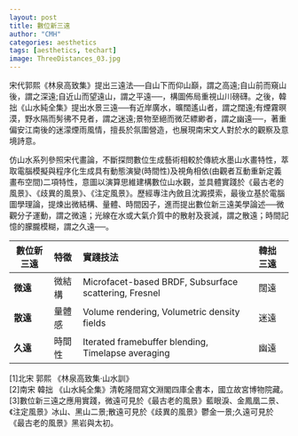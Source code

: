```yaml
---
layout: post
title: 數位新三遠
author: "CMH"
categories: aesthetics
tags: [aesthetics, techart]
image: ThreeDistances_03.jpg
---
```


宋代郭熙《林泉高致集》提出三遠法──自山下而仰山巔，謂之高遠;自山前而窺山後，謂之深遠;自近山而望遠山，謂之平遠──，構圖佈局重視山川磅礴。之後，韓拙《山水純全集》提出水景三遠──有近岸廣水，曠闊遙山者，謂之闊遠;有煙霧暝漠，野水隔而髣彿不見者，謂之迷遠;景物至絕而微茫縹緲者，謂之幽遠──，著重偏安江南後的迷濛煙雨風情，擅長於氛圍營造，也展現南宋文人對於水的觀察及意境詩意。  
  
仿山水系列參照宋代畫論，不斷探問數位生成藝術相較於傳統水墨山水畫特性，萃取電腦模擬與程序化生成具有動態演變(時間性)及視角相依(由觀者互動重新定義畫布空間)二項特性，意圖以演算思維建構數位山水觀，並具體實踐於《最古老的風景》、《歧異的風景》、《注定風景》。歷經專注內斂且沈澱摸索，最後立基於電腦圖學理論，提煉出微結構、量體、時間因子，進而提出數位新三遠美學論述──微觀分子運動，謂之微遠；光線在水或大氣介質中的散射及衰減，謂之散遠；時間記憶的朦朧模糊，謂之久遠──。  
  
  
數位新三遠| 特徵         | 實踐技法                                               | 韓拙三遠
-------- | :--------- | :------------------------                             | :---
**微遠** | 微結構       | Microfacet-based BRDF, Subsurface scattering, Fresnel | 闊遠
**散遠** | 量體感       | Volume rendering, Volumetric density fields           | 迷遠
**久遠** | 時間性       | Iterated framebuffer blending, Timelapse averaging    | 幽遠



[1]北宋 郭熙 《林泉高致集·山水訓》  
[2]南宋 韓拙 《山水純全集》清乾隆間寫文淵閣四庫全書本，國立故宮博物院藏。  
[3]數位新三遠之應用實踐，微遠可見於《最古老的風景》藍眼淚、金鳳凰二景、《注定風景》冰山、黑山二景;散遠可見於《歧異的風景》鬱金一景;久遠可見於《最古老的風景》黑岩與太初。


